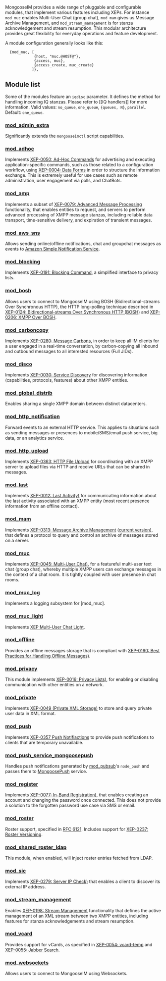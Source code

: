 MongooseIM provides a wide range of pluggable and configurable modules, that implement various features including XEPs.
For instance `mod_muc` enables Multi-User Chat (group chat), `mod_mam` gives us Message Archive Management, and `mod_stream_management` is for stanza acknowledgement and stream resumption.
This modular architecture provides great flexibility for everyday operations and feature development.

A module configuration generally looks like this:
```
  {mod_muc, [
             {host, "muc.@HOST@"},
             {access, muc},
             {access_create, muc_create}
            ]},
```

## Module list
Some of the modules feature an `iqdisc` parameter.
It defines the method for handling incoming IQ stanzas.
Please refer to [[IQ handlers]] for more information.
Valid values: `no_queue`, `one_queue`, `{queues, N}`, `parallel`. Default: `one_queue`.

### [mod_admin_extra](../modules/mod_admin_extra.md)
Significantly extends the `mongooseimctl` script capabilities.

### [mod_adhoc](../modules/mod_adhoc.md)
Implements [XEP-0050: Ad-Hoc Commands](http://xmpp.org/extensions/xep-0050.html) for advertising and executing application-specific commands, such as those related to a configuration workflow, using [XEP-0004: Data Forms](http://xmpp.org/extensions/xep-0004.html) in order to structure the information exchange.
This is extremely useful for use cases such as remote administration, user engagement via polls, and ChatBots.

### [mod_amp](../modules/mod_amp.md)
Implements a subset of [XEP-0079: Advanced Message Processing](http://xmpp.org/extensions/xep-0079.html) functionality, that enables entities to request, and servers to perform advanced processing of XMPP message stanzas, including reliable data transport, time-sensitive delivery, and expiration of transient messages.

### [mod_aws_sns](../modules/mod_aws_sns.md)
Allows sending online/offline notifications, chat and groupchat messages as events to [Amazon Simple Notification Service](https://aws.amazon.com/sns/).

### [mod_blocking](../modules/mod_blocking.md)
Implements [XEP-0191: Blocking Command](http://xmpp.org/extensions/xep-0191.html), a simplified interface to privacy lists.

### [mod_bosh](../modules/mod_bosh.md)
Allows users to connect to MongooseIM using BOSH (Bidirectional-streams Over Synchronous HTTP), the HTTP long-polling technique described in [XEP-0124: Bidirectional-streams Over Synchronous HTTP (BOSH)](http://xmpp.org/extensions/xep-0124.html) and [XEP-0206: XMPP Over BOSH](http://xmpp.org/extensions/xep-0206.html).

### [mod_carboncopy](../modules/mod_carboncopy.md)
Implements [XEP-0280: Message Carbons](http://xmpp.org/extensions/xep-0280.html), in order to keep all IM clients for a user engaged in a real-time conversation, by carbon-copying all inbound and outbound messages to all interested resources (Full JIDs).

### [mod_disco](../modules/mod_disco.md)
Implements [XEP-0030: Service Discovery](http://xmpp.org/extensions/xep-0030.html) for discovering information (capabilities, protocols, features) about other XMPP entities.

### [mod_global_distrib](../modules/mod_global_distrib.md)
Enables sharing a single XMPP domain between distinct datacenters.

### [mod_http_notification](../modules/mod_http_notification.md)
Forward events to an external HTTP service.
This applies to situations such as sending messages or presences to mobile/SMS/email push service, big data, or an analytics service.

### [mod_http_upload](../modules/mod_http_upload.md)
Implements [XEP-0363: HTTP File Upload](https://xmpp.org/extensions/xep-0363.html) for coordinating with an XMPP server to upload files via HTTP and receive URLs that can be shared in messages.

### [mod_last](../modules/mod_last.md)
Implements [XEP-0012: Last Activity)](http://xmpp.org/extensions/xep-0012.html) for communicating information about the last activity associated with an XMPP entity (most recent presence information from an offline contact).

### [mod_mam](../modules/mod_mam.md)
Implements [XEP-0313: Message Archive Management](http://xmpp.org/extensions/attic/xep-0313.html) ([current version](http://xmpp.org/extensions/xep-0313.html)), that defines a protocol to query and control an archive of messages stored on a server.

### [mod_muc](../modules/mod_muc.md)
Implements [XEP-0045: Multi-User Chat)](http://xmpp.org/extensions/xep-0045.html), for a featureful multi-user text chat (group chat), whereby multiple XMPP users can exchange messages in the context of a chat room.
It is tightly coupled with user presence in chat rooms.

### [mod_muc_log](../modules/mod_muc_log.md)
Implements a logging subsystem for [mod_muc].

### [mod_muc_light](../modules/mod_muc_light.md)
Implements [XEP Multi-User Chat Light](https://github.com/xsf/xeps/pull/118).

### [mod_offline](../modules/mod_offline.md)
Provides an offline messages storage that is compliant with [XEP-0160: Best Practices for Handling Offline Messages)](http://xmpp.org/extensions/xep-0160.html).

### [mod_privacy](../modules/mod_privacy.md)
This module implements [XEP-0016: Privacy Lists)](http://xmpp.org/extensions/xep-0016.html), for enabling or disabling communication with other entities on a network.

### [mod_private](../modules/mod_private.md)
Implements [XEP-0049 (Private XML Storage)](http://xmpp.org/extensions/xep-0049.html) to store and query private user data in XML format.

### [mod_push](../modules/mod_push.md)
Implements [XEP-0357 Push Notifiactions](https://xmpp.org/extensions/xep-0357.html) to provide push notifications to clients that are temporary unavailable.

### [mod_push_service_mongoosepush](../modules/mod_push_service_mongoosepush.md)
Handles push notifications generated by [mod_pubsub](../modules/mod_pubsub.md)'s `node_push` and passes them to [MongoosePush](https://github.com/esl/MongoosePush) service.


### [mod_register](../modules/mod_register.md)
Implements [XEP-0077: In-Band Registration)](http://xmpp.org/extensions/xep-0077.html), that enables creating an account and changing the password once connected.
This does not provide a solution to the forgotten password use case via SMS or email.

### [mod_roster](../modules/mod_roster.md)
Roster support, specified in [RFC 6121](http://xmpp.org/rfcs/rfc6121.html).
Includes support for [XEP-0237: Roster Versioning](http://xmpp.org/extensions/xep-0237.html).

### [mod_shared_roster_ldap](../modules/mod_shared_roster_ldap.md)
This module, when enabled, will inject roster entries fetched from LDAP.

### [mod_sic](../modules/mod_sic.md)
Implements [XEP-0279: Server IP Check)](http://xmpp.org/extensions/xep-0279.html) that enables a client to discover its external IP address.

### [mod_stream_management](../modules/mod_stream_management.md)
Enables [XEP-0198: Stream Management](http://xmpp.org/extensions/xep-0198.html) functionality that defines the active management of an XML stream between two XMPP entities, including features for stanza acknowledgements and stream resumption.

### [mod_vcard](../modules/mod_vcard.md)
Provides support for vCards, as specified in [XEP-0054: vcard-temp](http://xmpp.org/extensions/xep-0054.html) and [XEP-0055: Jabber Search](http://xmpp.org/extensions/xep-0055.html).

### [mod_websockets](../modules/mod_websockets.md)
Allows users to connect to MongooseIM using Websockets.
